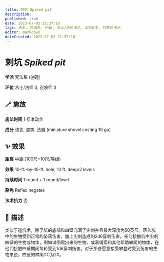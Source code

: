 ```yaml
---
title: 刺坑 Spiked pit
description: 
published: true
date: 2023-07-03 21:37:18
tags: 法术, 咒法系, 创造, 术士/法师法术, 3环法术, 召唤师法术
editor: markdown
dateCreated: 2023-07-03 21:37:18
---
```


# **刺坑** *Spiked pit*

**学派** 咒法系 (创造) 

**环位** 术士/法师 3, 召唤师 3

## 🪄 施放

**施法时间** 1 标准动作

**成分** 语言, 姿势, 法器 (miniature shovel costing 10 gp)

## ✨ 效果  

**距离** 中距 (100尺+10尺/等级) 

**效果** 10-ft.-by-10-ft. hole, 10 ft. deep/2 levels 

**持续时间** 1 round + 1 round/level 

**豁免** Reflex negates

**法术抗力** 否

## 📖 描述

类似于造坑术，除了坑的底部和四壁充满了尖刺并且最大深度为50英尺。落入坑中的生物受到正常的坠落伤害，加上尖刺造成的2d6穿刺伤害。任何接触坑中尖刺四壁的生物或物体，例如试图爬出来的生物，或着绳索和其他帮助攀爬的物体，在他们接触四壁期间每轮受到1d6穿刺伤害。对于那些愿意接受攀登时受到伤害的生物来说，四壁的攀爬DC为20。
    